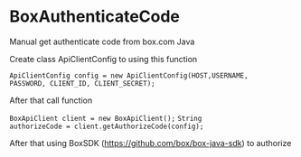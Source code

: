 # BoxAuthenticateCode
Manual get authenticate code from box.com Java

Create class ApiClientConfig to using this function

<code>ApiClientConfig config = new ApiClientConfig(HOST,USERNAME, PASSWORD, CLIENT_ID, CLIENT_SECRET);</code>

After that call function

<code>BoxApiClient client = new BoxApiClient();</code>
<code>String authorizeCode = client.getAuthorizeCode(config);</code>


After that using BoxSDK (https://github.com/box/box-java-sdk) to authorize
